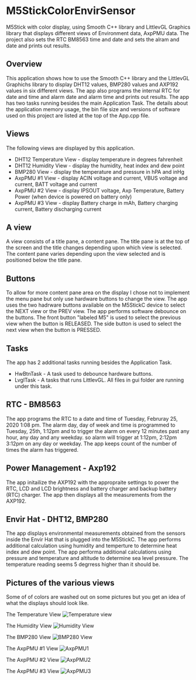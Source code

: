 # M5StickColorEnvirSensor
M5Stick with color display, using Smooth C++ library and LittlevGL Graphics library that displays different views of Environment data, AxpPMU data.  The project also sets the RTC BM8563 time and date and sets the alram and date and prints out results.

## Overview
This application shows how to use the Smooth C++ library and the LittlevGL Graphichs library
to display DHT12 values, BMP280 values and AXP192 values in six different views.  The app also programs the internal RTC for
date and time and alarm date and alarm time and prints out results.  The app has two tasks running besides the main Application Task.
The details about the application memory usage, the bin file size and versions of software used on this project are listed at the top of the App.cpp file.

## Views
The following views are displayed by this application.
- DHT12 Temperature View - display temperature in degrees fahrenheit
- DHT12 Humidity View - display the humidity, heat index and dew point
- BMP280 View - display the temperature and pressure in hPA and inHg
- AxpPMU #1 View - display ACIN voltage and current, VBUS voltage and current, BATT voltage and current
- AxpPMU #2 View - display IPSOUT voltage, Axp Temperature, Battery Power (when device is powered on battery only)
- AxpPMU #3 View - display Battery charge in mAh, Battery charging current, Battery discharging current

## A view
A view consists of a title pane, a content pane.  The title pane is at the top of the screen
and the title changes depending upon which view is selected.  The content pane varies depending upon the view 
selected and is positioned below the title pane.

## Buttons
To allow for more content pane area on the display I chose not to implement the menu pane but only use hardware
buttons to change the view. The app uses the two hadrware buttons available on the M5StickC device to select the 
NEXT view or the PREV view. The app performs software debounce on the buttons.  The front button "labeled M5" is 
used to select the previous view when the button is RELEASED.  The side button is used to select the next view 
when the button is PRESSED.

## Tasks
The app has 2 additional tasks running besides the Application Task. 
- HwBtnTask - A task used to debounce hardware buttons.
- LvglTask - A tasks that runs LittlevGL.  All files in gui folder are running under this task.

## RTC - BM8563
The app programs the RTC to a date and time of Tuesday, Februray 25, 2020 1:08 pm. The alarm day, day of week and time is programmed to 
Tuesday, 25th, 1:12pm and to trigger the alarm on every 12 minutes past any hour, any day and any weekday.  so alarm will trigger
at 1:12pm, 2:12pm 3:12pm on any day or weekday.   The app keeps count of the number of times the alarm has triggered.

## Power Management - Axp192
The app initailize the AXP192 with the appropraite settings to power the RTC, LCD and LCD brightness and battery charger and backup battery (RTC) 
charger.  The app then displays all the measurements from the AXP192.

## Envir Hat - DHT12, BMP280
The app displays environmental measurements obtained from the sensors inside the Envir Hat that is plugged into the M5StickC.  The app performs
additional calculation using humidity and temperture to determine heat index and dew point.  The app performa additional calculations using pressure 
and temperature and altitude to determine sea level pressure.  The temperature reading seems 5 degrress higher than it should be.

## Pictures of the various views
Some of of colors are washed out on some pictures but you get an idea of what the displays should look like.  

The Temperature View
![Temperature view](photos/DHT12_Temp.jpg)

The Humidity View
![Humidity View](photos/DHT12_Humd.jpg)

The BMP280 View
![BMP280 View](photos/BMP280.jpg)

The AxpPMU #1 View
![AxpPMU1](photos/AxpPMU1.jpg)

The AxpPMU #2 View
![AxpPMU2](photos/AxpPMU2.jpg)

The AxpPMU #3 View
![AxpPMU3](photos/AxpPMU3.jpg)